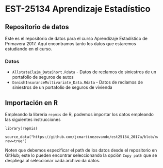 # EST-25134 Aprendizaje Estadístico

## Repositorio de datos

Este es el repositorio de datos para el curso Aprendizaje Estadístico de Primavera 2017. Aquí encontramos tanto los datos que estaremos estudiando en el curso. 

### Datos

* `AllstateClaim_DataShort.Rdata` - Datos de reclamos de siniestros de un portafolio de seguros de autos
* `DanishInsuranceMultivariate_Data.Rdata` - Datos de reclamos de siniestros de un portafolio de seguros de vivienda

## Importación en R

Empleando la libreria `repmis` de R, podemos importar los datos empleando las siguientes instrucciones

```
library(repmis)

source_data("https://github.com/jcmartinezovando/est25134_2017a/blob/master/datos/AllstateClaim_DataShort.RData?raw=true")
```
Noten que debemos especificar el path de los datos desde el repositorio en GitHub; este lo pueden encontrar seleccionando la opción `Copy path` que se despliega al seleccionar cada archivo da datos.

